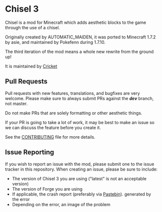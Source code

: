 Chisel 3
=======
Chisel is a mod for Minecraft which adds aesthetic blocks to the game through the use of a chisel.  

Originally created by
AUTOMATIC_MAIDEN, it was ported to Minecraft 1.7.2 by asie, and maintained by Pokefenn during 1.7.10.

The third iteration of the mod means a whole new rewrite from the ground up!

It is maintained by [Cricket](github.com/TheCricket)

Pull Requests
---------------

Pull requests with new features, translations, and bugfixes are very welcome. Please make sure to always submit PRs against the ***dev*** branch, not master.

Do not make PRs that are solely formatting or other aesthetic things.

If your PR is going to take a lot of work, it may be best to make an issue so we can discuss the feature before you create it.

See the [CONTRIBUTING](CONTRIBUTING.md) file for more details.

Issue Reporting
----------------
If you wish to report an issue with the mod, please submit one to the issue tracker in this repository.  When creating an
issue, please be sure to include:

- The version of Chisel 3 you are using ("latest" is not an acceptable version)
- The version of Forge you are using
- If applicable, the crash report (preferably via [Pastebin](http://pastebin.com/)). generated by the error
- Depending on the error, an image of the problem
